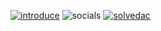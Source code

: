 [![introduce](https://images-mine.netlify.app/img/introduce.png)](https://limjunseok.vercel.app)
![socials](https://images-mine.netlify.app/img/socials.png)
[![solvedac](https://github-readme-solvedac.hyp3rflow.vercel.app/api/?handle=limjunseok0929)](https://solved.ac/profile/limjunseok_dev)
